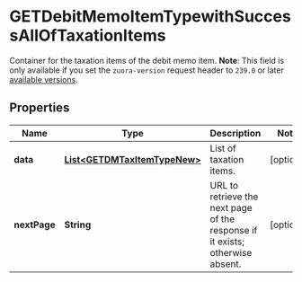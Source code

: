 

# GETDebitMemoItemTypewithSuccessAllOfTaxationItems

Container for the taxation items of the debit memo item.   **Note**: This field is only available if you set the `zuora-version` request header to `239.0` or later [available versions](https://developer.zuora.com/api-references/api/overview/#section/API-Versions/Minor-Version). 

## Properties

| Name | Type | Description | Notes |
|------------ | ------------- | ------------- | -------------|
|**data** | [**List&lt;GETDMTaxItemTypeNew&gt;**](GETDMTaxItemTypeNew.md) | List of taxation items.  |  [optional] |
|**nextPage** | **String** | URL to retrieve the next page of the response if it exists; otherwise absent.  |  [optional] |



